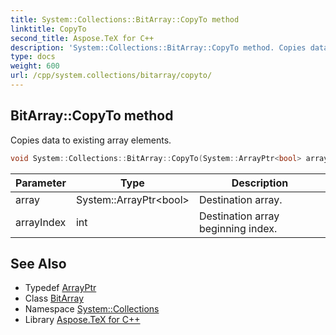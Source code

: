 ```yaml
---
title: System::Collections::BitArray::CopyTo method
linktitle: CopyTo
second_title: Aspose.TeX for C++
description: 'System::Collections::BitArray::CopyTo method. Copies data to existing array elements in C++.'
type: docs
weight: 600
url: /cpp/system.collections/bitarray/copyto/
---
```

## BitArray::CopyTo method


Copies data to existing array elements.

```cpp
void System::Collections::BitArray::CopyTo(System::ArrayPtr<bool> array, int arrayIndex) override
```


| Parameter | Type | Description |
| --- | --- | --- |
| array | System::ArrayPtr\<bool\> | Destination array. |
| arrayIndex | int | Destination array beginning index. |

## See Also

* Typedef [ArrayPtr](../../../system/arrayptr/)
* Class [BitArray](../)
* Namespace [System::Collections](../../)
* Library [Aspose.TeX for C++](../../../)
